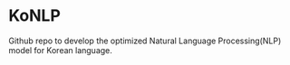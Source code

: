 # KoNLP 
Github repo to develop the optimized Natural Language Processing(NLP) model for Korean language.
